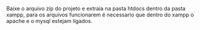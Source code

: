Baixe o arquivo zip do projeto e extraia na pasta htdocs dentro da pasta xampp, para os arquivos funcionarem é necessario que dentro do xampp o apache e o mysql estejam ligados.

